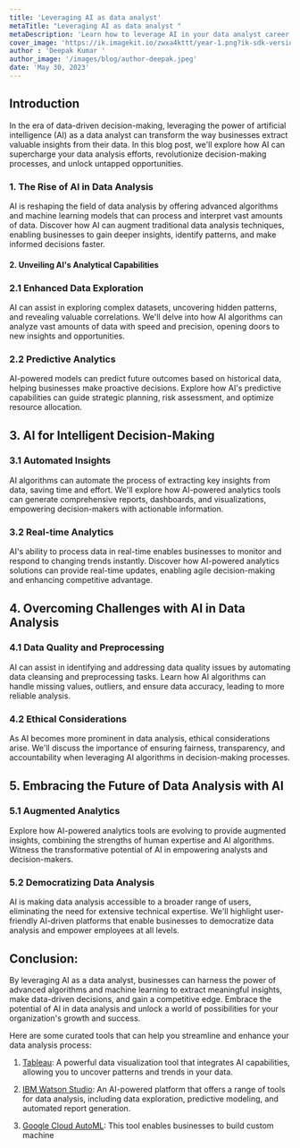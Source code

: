 ```yaml
---
title: 'Leveraging AI as data analyst'
metaTitle: "Leveraging AI as data analyst "
metaDescription: 'Learn how to leverage AI in your data analyst career'
cover_image: 'https://ik.imagekit.io/zwxa4kttt/year-1.png?ik-sdk-version=javascript-1.4.3&updatedAt=1677356300623'
author : 'Deepak Kumar '
author_image: '/images/blog/author-deepak.jpeg'
date: 'May 30, 2023'
---
```




## Introduction

In the era of data-driven decision-making, leveraging the power of artificial intelligence (AI) as a data analyst can transform the way businesses extract valuable insights from their data. In this blog post, we'll explore how AI can supercharge your data analysis efforts, revolutionize decision-making processes, and unlock untapped opportunities.

  

### 1. The Rise of AI in Data Analysis

  

AI is reshaping the field of data analysis by offering advanced algorithms and machine learning models that can process and interpret vast amounts of data. Discover how AI can augment traditional data analysis techniques, enabling businesses to gain deeper insights, identify patterns, and make informed decisions faster.

  
 
#### 2. Unveiling AI's Analytical Capabilities

  

### 2.1 Enhanced Data Exploration

  

AI can assist in exploring complex datasets, uncovering hidden patterns, and revealing valuable correlations. We'll delve into how AI algorithms can analyze vast amounts of data with speed and precision, opening doors to new insights and opportunities.

  
  

### 2.2 Predictive Analytics

  

AI-powered models can predict future outcomes based on historical data, helping businesses make proactive decisions. Explore how AI's predictive capabilities can guide strategic planning, risk assessment, and optimize resource allocation.

  
  

## 3. AI for Intelligent Decision-Making

  
  

### 3.1 Automated Insights

  

AI algorithms can automate the process of extracting key insights from data, saving time and effort. We'll explore how AI-powered analytics tools can generate comprehensive reports, dashboards, and visualizations, empowering decision-makers with actionable information.

  
  

### 3.2 Real-time Analytics

  

AI's ability to process data in real-time enables businesses to monitor and respond to changing trends instantly. Discover how AI-powered analytics solutions can provide real-time updates, enabling agile decision-making and enhancing competitive advantage.

  
  

## 4. Overcoming Challenges with AI in Data Analysis

  
  

### 4.1 Data Quality and Preprocessing

  

AI can assist in identifying and addressing data quality issues by automating data cleansing and preprocessing tasks. Learn how AI algorithms can handle missing values, outliers, and ensure data accuracy, leading to more reliable analysis.

  

### 4.2 Ethical Considerations
As AI becomes more prominent in data analysis, ethical considerations arise. We'll discuss the importance of ensuring fairness, transparency, and accountability when leveraging AI algorithms in decision-making processes.

  

## 5. Embracing the Future of Data Analysis with AI

 

### 5.1 Augmented Analytics
Explore how AI-powered analytics tools are evolving to provide augmented insights, combining the strengths of human expertise and AI algorithms. Witness the transformative potential of AI in empowering analysts and decision-makers.

  

### 5.2 Democratizing Data Analysis
AI is making data analysis accessible to a broader range of users, eliminating the need for extensive technical expertise. We'll highlight user-friendly AI-driven platforms that enable businesses to democratize data analysis and empower employees at all levels.

  

## Conclusion:

By leveraging AI as a data analyst, businesses can harness the power of advanced algorithms and machine learning to extract meaningful insights, make data-driven decisions, and gain a competitive edge. Embrace the potential of AI in data analysis and unlock a world of possibilities for your organization's growth and success.

  

Here are some curated tools that can help you streamline and enhance your data analysis process:

  
 
1. [Tableau](https://www.tableau.com/): A powerful data visualization tool that integrates AI capabilities, allowing you to uncover patterns and trends in your data.

2. [IBM Watson Studio](https://www.ibm.com/cloud/watson-studio): An AI-powered platform that offers a range of tools for data analysis, including data exploration, predictive modeling, and automated report generation.

3. [Google Cloud AutoML](https://cloud.google.com/automl): This tool enables businesses to build custom machine
